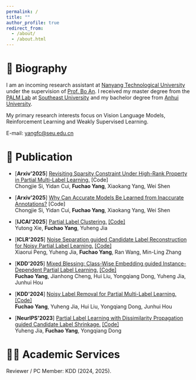 ```yaml
---
permalink: /
title: ""
author_profile: true
redirect_from: 
  - /about/
  - /about.html
---
```


# 🎈 Biography

I am an incoming research assistant at [Nanyang Technological University](https://www.ntu.edu.sg/) under the supervision of [Prof. Bo An](https://personal.ntu.edu.sg/boan/). I received my master degree from the [PALM Lab](https://palm.seu.edu.cn/) at [Southeast University](https://www.seu.edu.cn/) and my bachelor degree from [Anhui University](https://www.ahu.edu.cn/).


My primary research interests focus on Vision Language Models, Reinforcement Learning and Weakly Supervised Learning.

E-mail: <yangfc@seu.edu.cn>

# 📝 Publication

- [**Arxiv'2025**] [Revisiting Sparsity Constraint Under High-Rank Property in Partial Multi-Label Learning.](https://arxiv.org/pdf/2505.20938) [Code]\
  Chongjie Si, Yidan Cui, **Fuchao Yang**, Xiaokang Yang, Wei Shen

- [**Arxiv'2025**] [Why Can Accurate Models Be Learned from Inaccurate Annotations?](https://arxiv.org/pdf/2505.16159?) [Code]\
  Chongjie Si, Yidan Cui, **Fuchao Yang**, Xiaokang Yang, Wei Shen

- [**IJCAI'2025**] [Partial Label Clustering.](https://arxiv.org/abs/2505.03207) [[Code]](https://github.com/xyt-ml/PLC)\
  Yutong Xie, **Fuchao Yang**, Yuheng Jia

- [**ICLR'2025**] [Noise Separation guided Candidate Label Reconstruction for Noisy Partial Label Learning.](https://openreview.net/forum?id=TOahfjA3sP) [[Code]](https://openreview.net/forum?id=TOahfjA3sP)\
  Xiaorui Peng, Yuheng Jia, **Fuchao Yang**, Ran Wang, Min-Ling Zhang

- [**KDD'2025**] [Mixed Blessing: Class-Wise Embedding guided
Instance-Dependent Partial Label Learning.](https://arxiv.org/abs/2412.05029) [[Code]](https://github.com/Yangfc-ML/CEL)\
  **Fuchao Yang**, Jianhong Cheng, Hui Liu, Yongqiang Dong, Yuheng Jia, Junhui Hou

- [**KDD'2024**] [Noisy Label Removal for Partial Multi-Label Learning.](https://dl.acm.org/doi/abs/10.1145/3637528.3671677) [[Code]](https://github.com/Yangfc-ML/NLR)\
  **Fuchao Yang**, Yuheng Jia, Hui Liu, Yongqiang Dong, Junhui Hou
  

- [**NeurIPS'2023**] [Partial Label Learning with Dissimilarity Propagation guided Candidate Label Shrinkage.](https://proceedings.neurips.cc/paper_files/paper/2023/hash/6b97236d90d945be7c58268207a14f4f-Abstract-Conference.html) [[Code]](https://github.com/Yangfc-ML/DPCLS)\
Yuheng Jia, **Fuchao Yang**, Yongqiang Dong


# 👨‍💻 Academic Services

Reviewer / PC Member: KDD (2024, 2025).